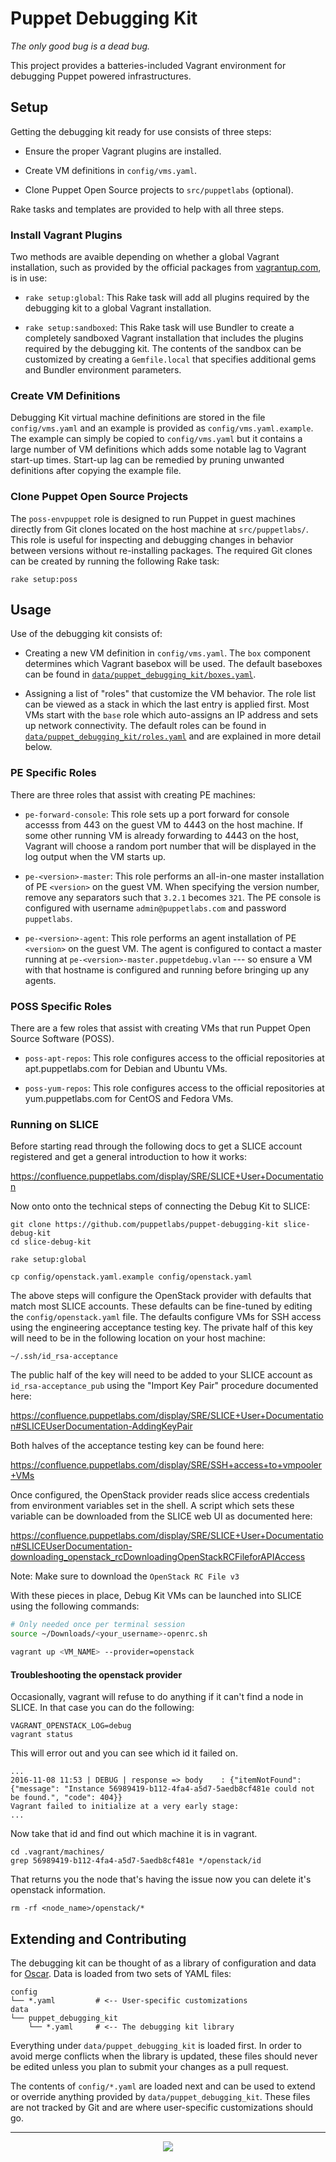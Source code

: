 # Puppet Debugging Kit
_The only good bug is a dead bug._

This project provides a batteries-included Vagrant environment for debugging Puppet powered infrastructures.


## Setup

Getting the debugging kit ready for use consists of three steps:

  - Ensure the proper Vagrant plugins are installed.

  - Create VM definitions in `config/vms.yaml`.

  - Clone Puppet Open Source projects to `src/puppetlabs` (optional).

Rake tasks and templates are provided to help with all three steps.

### Install Vagrant Plugins

Two methods are avaible depending on whether a global Vagrant installation, such as provided by the official packages from [vagrantup.com](http://vagrantup.com), is in use:

  - `rake setup:global`:
    This Rake task will add all plugins required by the debugging kit to a global Vagrant installation.

  - `rake setup:sandboxed`:
    This Rake task will use Bundler to create a completely sandboxed Vagrant installation that includes the plugins required by the debugging kit.
    The contents of the sandbox can be customized by creating a `Gemfile.local` that specifies additional gems and Bundler environment parameters.

### Create VM Definitions

Debugging Kit virtual machine definitions are stored in the file `config/vms.yaml` and an example is provided as `config/vms.yaml.example`.
The example can simply be copied to `config/vms.yaml` but it contains a large number of VM definitions which adds some notable lag to Vagrant start-up times.
Start-up lag can be remedied by pruning unwanted definitions after copying the example file.

### Clone Puppet Open Source Projects

The `poss-envpuppet` role is designed to run Puppet in guest machines directly from Git clones located on the host machine at `src/puppetlabs/`.
This role is useful for inspecting and debugging changes in behavior between versions without re-installing packages.
The required Git clones can be created by running the following Rake task:

    rake setup:poss


## Usage

Use of the debugging kit consists of:

  - Creating a new VM definition in `config/vms.yaml`.
    The `box` component determines which Vagrant basebox will be used.
    The default baseboxes can be found in [`data/puppet_debugging_kit/boxes.yaml`](https://github.com/puppetlabs/puppet-debugging-kit/blob/internal/data/puppet_debugging_kit/boxes.yaml).

  - Assigning a list of "roles" that customize the VM behavior.
    The role list can be viewed as a stack in which the last entry is applied first.
    Most VMs start with the `base` role which auto-assigns an IP address and sets up network connectivity.
    The default roles can be found in [`data/puppet_debugging_kit/roles.yaml`](https://github.com/puppetlabs/puppet-debugging-kit/blob/internal/data/puppet_debugging_kit/roles.yaml) and are explained in more detail below.


### PE Specific Roles

There are three roles that assist with creating PE machines:

  - `pe-forward-console`:
    This role sets up a port forward for console accesss from 443 on the guest VM to 4443 on the host machine.
    If some other running VM is already forwarding to 4443 on the host, Vagrant will choose a random port number that will be displayed in the log output when the VM starts up.

  - `pe-<version>-master`:
    This role performs an all-in-one master installation of PE `<version>` on the guest VM.
    When specifying the version number, remove any separators such that `3.2.1` becomes `321`.
    The PE console is configured with username `admin@puppetlabs.com` and password `puppetlabs`.

  - `pe-<version>-agent`:
    This role performs an agent installation of PE `<version>` on the guest VM.
    The agent is configured to contact a master running at `pe-<version>-master.puppetdebug.vlan` --- so ensure a VM with that hostname is configured and running before bringing up any agents.


### POSS Specific Roles

There are a few roles that assist with creating VMs that run Puppet Open Source Software (POSS).

  - `poss-apt-repos`:
    This role configures access to the official repositories at apt.puppetlabs.com for Debian and Ubuntu VMs.

  - `poss-yum-repos`:
    This role configures access to the official repositories at yum.puppetlabs.com for CentOS and Fedora VMs.

### Running on SLICE

Before starting read through the following docs to get a SLICE account
registered and get a general introduction to how it works:

https://confluence.puppetlabs.com/display/SRE/SLICE+User+Documentation

Now onto onto the technical steps of connecting the Debug Kit to SLICE:

```
git clone https://github.com/puppetlabs/puppet-debugging-kit slice-debug-kit
cd slice-debug-kit

rake setup:global

cp config/openstack.yaml.example config/openstack.yaml
```

The above steps will configure the OpenStack provider with defaults that match
most SLICE accounts. These defaults can be fine-tuned by editing the
`config/openstack.yaml` file. The defaults configure VMs for SSH access using
the engineering acceptance testing key. The private half of this key will need
to be in the following location on your host machine:

    ~/.ssh/id_rsa-acceptance

The public half of the key will need to be added to your SLICE account
as `id_rsa-acceptance_pub` using the "Import Key Pair" procedure documented here:

  https://confluence.puppetlabs.com/display/SRE/SLICE+User+Documentation#SLICEUserDocumentation-AddingKeyPair

Both halves of the acceptance testing key can be found here:

  https://confluence.puppetlabs.com/display/SRE/SSH+access+to+vmpooler+VMs

Once configured, the OpenStack provider reads slice access credentials from
environment variables set in the shell. A script which sets these variable can
be downloaded from the SLICE web UI as documented here:

  https://confluence.puppetlabs.com/display/SRE/SLICE+User+Documentation#SLICEUserDocumentation-downloading_openstack_rcDownloadingOpenStackRCFileforAPIAccess
  
  Note: Make sure to download the `OpenStack RC File v3`

With these pieces in place, Debug Kit VMs can be launched into SLICE using
the following commands:

```bash
# Only needed once per terminal session
source ~/Downloads/<your_username>-openrc.sh

vagrant up <VM_NAME> --provider=openstack
```


#### Troubleshooting the openstack provider

Occasionally, vagrant will refuse to do anything if it can't find a node in SLICE.  In that case you can do the following:

```
VAGRANT_OPENSTACK_LOG=debug
vagrant status
```

This will error out and you can see which id it failed on.

```
...
2016-11-08 11:53 | DEBUG | response => body    : {"itemNotFound": {"message": "Instance 56989419-b112-4fa4-a5d7-5aedb8cf481e could not be found.", "code": 404}}
Vagrant failed to initialize at a very early stage:
...
```

Now take that id and find out which machine it is in vagrant.

```
cd .vagrant/machines/
grep 56989419-b112-4fa4-a5d7-5aedb8cf481e */openstack/id
```

That returns you the node that's having the issue now you can delete it's openstack information.

```
rm -rf <node_name>/openstack/*
```

## Extending and Contributing

The debugging kit can be thought of as a library of configuration and data for [Oscar](https://github.com/adrienthebo/oscar).
Data is loaded from two sets of YAML files:

```
config
└── *.yaml         # <-- User-specific customizations
data
└── puppet_debugging_kit
    └── *.yaml     # <-- The debugging kit library
```

Everything under `data/puppet_debugging_kit` is loaded first.
In order to avoid merge conflicts when the library is updated, these files should never be edited unless you plan to submit your changes as a pull request.

The contents of `config/*.yaml` are loaded next and can be used to extend or override anything provided by `data/puppet_debugging_kit`.
These files are not tracked by Git and are where user-specific customizations should go.

---
<p align="center">
  <img src="http://i.imgur.com/TFTT0Jh.png" />
</p>
